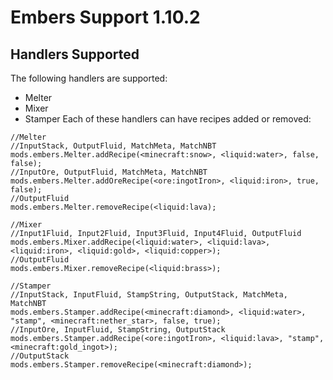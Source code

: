 # Embers Support 1.10.2
## Handlers Supported
The following handlers are supported:

* Melter
* Mixer
* Stamper
Each of these handlers can have recipes added or removed:

```zenscript
//Melter
//InputStack, OutputFluid, MatchMeta, MatchNBT
mods.embers.Melter.addRecipe(<minecraft:snow>, <liquid:water>, false, false);
//InputOre, OutputFluid, MatchMeta, MatchNBT
mods.embers.Melter.addOreRecipe(<ore:ingotIron>, <liquid:iron>, true, false);
//OutputFluid
mods.embers.Melter.removeRecipe(<liquid:lava);

//Mixer
//Input1Fluid, Input2Fluid, Input3Fluid, Input4Fluid, OutputFluid
mods.embers.Mixer.addRecipe(<liquid:water>, <liquid:lava>, <liquid:iron>, <liquid:gold>, <liquid:copper>);
//OutputFluid
mods.embers.Mixer.removeRecipe(<liquid:brass>);

//Stamper
//InputStack, InputFluid, StampString, OutputStack, MatchMeta, MatchNBT
mods.embers.Stamper.addRecipe(<minecraft:diamond>, <liquid:water>, "stamp", <minecraft:nether_star>, false, true);
//InputOre, InputFluid, StampString, OutputStack
mods.embers.Stamper.addRecipe(<ore:ingotIron>, <liquid:lava>, "stamp", <minecraft:gold_ingot>);
//OutputStack
mods.embers.Stamper.removeRecipe(<minecraft:diamond>); 
```